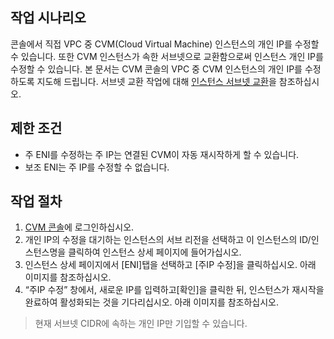 ## 작업 시나리오

콘솔에서 직접 VPC 중 CVM(Cloud Virtual Machine) 인스턴스의 개인 IP를 수정할 수 있습니다. 또한 CVM 인스턴스가 속한 서브넷으로 교환함으로써 인스턴스 개인 IP를 수정할 수 있습니다. 본 문서는 CVM 콘솔의 VPC 중 CVM 인스턴스의 개인 IP를 수정하도록 지도해 드립니다.
서브넷 교환 작업에 대해 [인스턴스 서브넷 교환](https://intl.cloud.tencent.com/document/product/213/16565)을 참조하십시오.

## 제한 조건

- 주 ENI를 수정하는 주 IP는 연결된 CVM이 자동 재시작하게 할 수 있습니다.
- 보조 ENI는 주 IP를 수정할 수 없습니다.

## 작업 절차

1. [CVM 콘솔](https://console.cloud.tencent.com/cvm/index)에 로그인하십시오.
2. 개인 IP의 수정을 대기하는 인스턴스의 서브 리전을 선택하고 이 인스턴스의 ID/인스턴스명을 클릭하여 인스턴스 상세 페이지에 들어가십시오.
3. 인스턴스 상세 페이지에서 [ENI]탭을 선택하고 [주IP 수정]을 클릭하십시오. 아래 이미지를 참조하십시오.
4. “주IP 수정” 창에서, 새로운 IP를 입력하고[확인]을 클릭한 뒤, 인스턴스가 재시작을 완료하여 활성화되는 것을 기다리십시오. 아래 이미지를 참조하십시오.
> 현재 서브넷 CIDR에 속하는 개인 IP만 기입할 수 있습니다.
>

